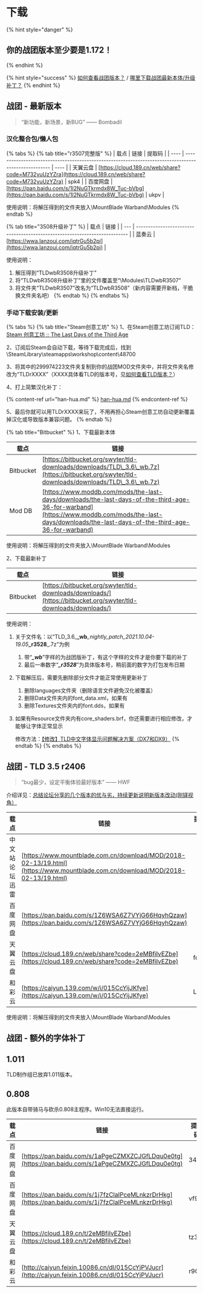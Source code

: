 # 下载

{% hint style="danger" %}
## 你的战团版本至少要是1.172！
{% endhint %}

{% hint style="success" %}
 [如何查看战团版本？](https://mbcn.gitbook.io/tldcn/chang-jian-wen-ti-jie-da#ru-he-cha-kan-zhan-tuan-ban-ben) / [哪里下载战团最新本体/升级补丁？](https://mbcn.gitbook.io/tldcn/chang-jian-wen-ti-jie-da#na-li-xia-zai-zhan-tuan-zui-xin-ben-ti-sheng-ji-bu-ding)
{% endhint %}

## 战团 - 最新版本

> “新功能，新场景，新BUG”  ——  Bombadil

### 汉化整合包/懒人包

{% tabs %}
{% tab title="r3507完整版" %}
| 载点   | 链接                                                                                                   | 提取码  |
| ---- | ---------------------------------------------------------------------------------------------------- | ---- |
| 天翼云盘 | [https://cloud.189.cn/web/share?code=M732yuUzYZra](https://cloud.189.cn/web/share?code=M732yuUzYZra) | spk4 |
| 百度网盘 | [https://pan.baidu.com/s/1I2NuGTkrmdx8W_Tuc-bVbg](https://pan.baidu.com/s/1I2NuGTkrmdx8W_Tuc-bVbg)   | ukpv |

使用说明：将解压得到的文件夹放入\MountBlade Warband\Modules
{% endtab %}

{% tab title="3508升级补丁" %}
| 载点  | 链接                                                                         |
| --- | -------------------------------------------------------------------------- |
| 蓝奏云 | [https://wwa.lanzoui.com/iqtrGu5b2pi](https://wwa.lanzoui.com/iqtrGu5b2pi) |

使用说明：

1. 解压得到“TLDwbR3508升级补丁”
2. 将“TLDwbR3508升级补丁”里的文件覆盖至“\Modules\TLDwbR3507”
3. 将文件夹“TLDwbR3507”改名为“TLDwbR3508”（新内容需要开新档，干脆换文件夹名吧）
{% endtab %}
{% endtabs %}

### 手动下载安装/更新

{% tabs %}
{% tab title="Steam创意工坊" %}
1、在Steam创意工坊订阅TLD：[Steam 创意工坊 :: The Last Days of the Third Age](https://steamcommunity.com/sharedfiles/filedetails/?id=299974223)

2、订阅后Steam会自动下载，等待下载完成后，找到\SteamLibrary\steamapps\workshop\content\48700

3、将其中的299974223文件夹复制到你的战团MOD文件夹中，并将文件夹名修改为“TLDrXXXX”（XXXX具体看TLD的版本号，见[如何查看TLD版本？](https://mbcn.gitbook.io/tldcn/chang-jian-wen-ti-jie-da#ru-he-cha-kan-tld-ban-ben)）

4、打上简繁汉化补丁：

{% content-ref url="han-hua.md" %}
[han-hua.md](han-hua.md)
{% endcontent-ref %}

5、最后你就可以用TLDrXXXX来玩了，不用再担心Steam创意工坊自动更新覆盖掉汉化或导致版本兼容问题。
{% endtab %}

{% tab title="Bitbucket" %}
1、下载最新本体

| 载点        | 链接                                                                                                                                                                                                   |
| --------- | ---------------------------------------------------------------------------------------------------------------------------------------------------------------------------------------------------- |
| Bitbucket | [https://bitbucket.org/swyter/tld-downloads/downloads/TLD\_3.6\_wb.7z](https://bitbucket.org/swyter/tld-downloads/downloads/TLD\_3.6\_wb.7z)                                                         |
| Mod DB    | [https://www.moddb.com/mods/the-last-days/downloads/the-last-days-of-the-third-age-36-for-warband](https://www.moddb.com/mods/the-last-days/downloads/the-last-days-of-the-third-age-36-for-warband) |

使用说明：将解压得到的文件夹放入\MountBlade Warband\Modules

2、下载最新补丁

| 载点        | 链接                                                                                                             |
| --------- | -------------------------------------------------------------------------------------------------------------- |
| Bitbucket | [https://bitbucket.org/swyter/tld-downloads/downloads/](https://bitbucket.org/swyter/tld-downloads/downloads/) |

使用说明：

1. 关于文件名：以“TLD\_3.6_**\_wb**_\_nightly_patch\_2021.10.04-19.05_**\_r3528**_.7z”为例
   1. 带“_**\_wb**_”字样的为战团版补丁，有这个字样的文件才是你要下载的补丁
   2. 最后一串数字“_**\_r3528**_”为具体版本号，稍前面的数字为打包发布日期
2. 下载解压后，需要先删除部分文件才能正常使用更新补丁
   1. 删除languages文件夹（删除语言文件避免汉化被覆盖）
   2. 删除Data文件夹内的font_data.xml，如果有
   3. 删除Textures文件夹内的font.dds，如果有
3.  如果有Resource文件夹内有core_shaders.brf，你还需要进行相应修改，才能够让字体正常显示

    修改方法：[【修改】TLD中文字体显示问题解决方案（DX7和DX9）](https://bbs.mountblade.com.cn/thread-1905736-1-1.html)
{% endtab %}
{% endtabs %}

## 战团 - TLD 3.5  r2406

> “bug最少，设定平衡体验最好版本”  —— HWF

介绍详见：[总结论坛分享的几个版本的优与劣，持续更新说明新版本改动(刚铎视角）](https://bbs.mountblade.com.cn/thread-2045352-1-1.html)

| 载点      | 链接                                                                                                                             | 提取码  |
| ------- | ------------------------------------------------------------------------------------------------------------------------------ | ---- |
| 中文站论坛迅雷 | [https://www.mountblade.com.cn/download/MOD/2018-02-13/19.html](https://www.mountblade.com.cn/download/MOD/2018-02-13/19.html) |      |
| 百度网盘    | [https://pan.baidu.com/s/1Z6WSA6Z7VYjG66HqyhQzaw](https://pan.baidu.com/s/1Z6WSA6Z7VYjG66HqyhQzaw)                             |      |
| 天翼云盘    | [https://cloud.189.cn/web/share?code=2eMBfiIvEZbe](https://cloud.189.cn/web/share?code=2eMBfiIvEZbe)                           | fqv8 |
| 和彩云     | [https://caiyun.139.com/w/i/015CcYijJKfye](https://caiyun.139.com/w/i/015CcYijJKfye)                                           | LQcf |

使用说明：将解压得到的文件夹放入\MountBlade Warband\Modules

## 战团 - 额外的字体补丁



## 1.011

TLD制作组已放弃1.011版本。

## 0.808

此版本自带骑马与砍杀0.808主程序。Win10无法直接运行。 

| 载点   | 链接                                                                                                 | 提取码   |
| ---- | -------------------------------------------------------------------------------------------------- | ----- |
| 百度网盘 | [https://pan.baidu.com/s/1aPgeCZMXZCJGfLDqu0e0tg](https://pan.baidu.com/s/1aPgeCZMXZCJGfLDqu0e0tg) | 34s4  |
| 百度网盘 | [https://pan.baidu.com/s/1j7fzClaIPceMLnkzrDrHkg](https://pan.baidu.com/s/1j7fzClaIPceMLnkzrDrHkg) | vf9k  |
| 天翼云盘 | [https://cloud.189.cn/t/2eMBfiIvEZbe](https://cloud.189.cn/t/2eMBfiIvEZbe)                         | tz3i  |
| 和彩云  | [http://caiyun.feixin.10086.cn/dl/015CcYjPVJucr](http://caiyun.feixin.10086.cn/dl/015CcYjPVJucr)   | r9Om  |
